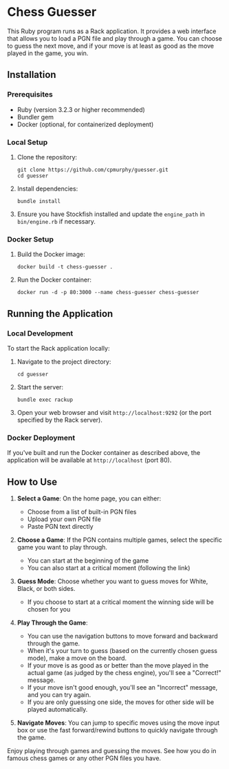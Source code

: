 # Chess Guesser

This Ruby program runs as a Rack application. It provides a web interface that allows you to load a PGN file and play through a game. You can choose to guess the next move, and if your move is at least as good as the move played in the game, you win.

## Installation

### Prerequisites

- Ruby (version 3.2.3 or higher recommended)
- Bundler gem
- Docker (optional, for containerized deployment)

### Local Setup

1. Clone the repository:
   ```
   git clone https://github.com/cpmurphy/guesser.git
   cd guesser
   ```

2. Install dependencies:
   ```
   bundle install
   ```

3. Ensure you have Stockfish installed and update the `engine_path` in `bin/engine.rb` if necessary.

### Docker Setup

1. Build the Docker image:
   ```
   docker build -t chess-guesser .
   ```

2. Run the Docker container:
   ```
   docker run -d -p 80:3000 --name chess-guesser chess-guesser
   ```

## Running the Application

### Local Development

To start the Rack application locally:

1. Navigate to the project directory:
   ```
   cd guesser
   ```

2. Start the server:
   ```
   bundle exec rackup
   ```

3. Open your web browser and visit `http://localhost:9292` (or the port specified by the Rack server).

### Docker Deployment

If you've built and run the Docker container as described above, the application will be available at `http://localhost` (port 80).

## How to Use

1. **Select a Game**: On the home page, you can either:
   - Choose from a list of built-in PGN files
   - Upload your own PGN file
   - Paste PGN text directly

2. **Choose a Game**: If the PGN contains multiple games, select the specific game you want to play through.
   - You can start at the beginning of the game
   - You can also start at a critical moment (following the link)

3. **Guess Mode**: Choose whether you want to guess moves for White, Black, or both sides.
   - If you choose to start at a critical moment the winning side will be chosen for you

4. **Play Through the Game**: 
   - You can use the navigation buttons to move forward and backward through the game.
   - When it's your turn to guess (based on the currently chosen guess mode), make a move on the board.
   - If your move is as good as or better than the move played in the actual game (as judged by the chess engine), you'll see a "Correct!" message.
   - If your move isn't good enough, you'll see an "Incorrect" message, and you can try again.
   - If you are only guessing one side, the moves for other side will be played automatically.

5. **Navigate Moves**: You can jump to specific moves using the move input box or use the fast forward/rewind buttons to quickly navigate through the game.

Enjoy playing through games and guessing the moves.  See how you do in famous chess games or any other PGN files you have.
